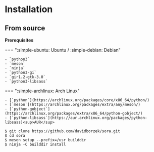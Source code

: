 # Installation

## From source

**Prerequisites**

=== ":simple-ubuntu: Ubuntu / :simple-debian: Debian"

    - `python3`
    - `meson`
    - `ninja`
    - `python3-gi`
    - `gir1.2-gtk-3.0`
    - `python3-libsass`

=== ":simple-archlinux: Arch Linux"

    - [`python`](https://archlinux.org/packages/core/x86_64/python/)
    - [`meson`](https://archlinux.org/packages/extra/any/meson/)
    - [`python-gobject`](https://archlinux.org/packages/extra/x86_64/python-gobject/)
    - [`python-libsass`](https://aur.archlinux.org/packages/python-libsass)<sup>AUR</sup>

```shell
$ git clone https://github.com/davidborzek/sora.git
$ cd sora
$ meson setup --prefix=/usr builddir
$ ninja -C builddir install
```
